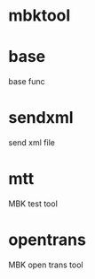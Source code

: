 # mbktool

# base
base func

# sendxml
send xml file 

# mtt
MBK test tool

# opentrans
MBK open trans tool